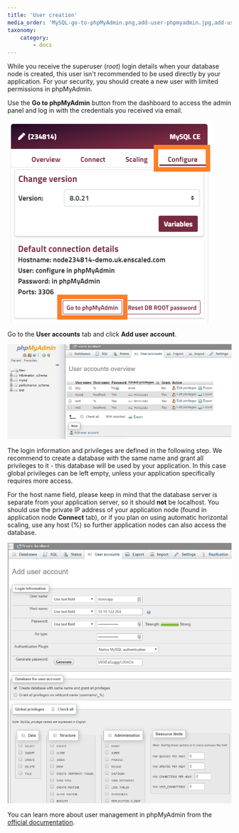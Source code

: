 ```yaml
---
title: 'User creation'
media_order: 'MySQL-go-to-phpMyAdmin.png,add-user-phpmyadmin.jpg,add-user-phpmyadmin-2.jpg'
taxonomy:
    category:
        - docs
---
```


While you receive the superuser (_root_) login details when your database node is created, this user isn't recommended to be used directly by your application. For your security, you should create a new user with limited permissions in phpMyAdmin.

Use the **Go to phpMyAdmin** button from the dashboard to access the admin panel and log in with the credentials you received via email.

![](MySQL-go-to-phpMyAdmin.png)

Go to the **User accounts** tab and click **Add user account**.

![](add-user-phpmyadmin.JPG)

The login information and privileges are defined in the following step. We recommend to create a database with the same name and grant all privileges to it - this database will be used by your application. In this case global privileges can be left empty, unless your application specifically requires more access.

For the host name field, please keep in mind that the database server is separate from your application server, so it should **not** be localhost. You should use the private IP address of your application node (found in application node **Connect** tab), or if you plan on using automatic horizontal scaling, use any host (%) so further application nodes can also access the database.

![](add-user-phpmyadmin-2.JPG)

You can learn more about user management in phpMyAdmin from the [official documentation](https://docs.phpmyadmin.net/en/latest/privileges.html).